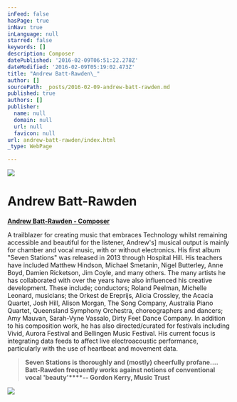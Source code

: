 ```yaml
---
inFeed: false
hasPage: true
inNav: true
inLanguage: null
starred: false
keywords: []
description: Composer
datePublished: '2016-02-09T06:51:22.278Z'
dateModified: '2016-02-09T05:19:02.473Z'
title: "Andrew Batt-Rawden\_"
author: []
sourcePath: _posts/2016-02-09-andrew-batt-rawden.md
published: true
authors: []
publisher:
  name: null
  domain: null
  url: null
  favicon: null
url: andrew-batt-rawden/index.html
_type: WebPage

---
```

![](https://the-grid-user-content.s3-us-west-2.amazonaws.com/a2479d15-6ab2-4445-83ef-eebccf8eb800.jpg)

# Andrew Batt-Rawden 

**[Andrew Batt-Rawden - Composer][0]**

A trailblazer for creating music that embraces Technology whilst remaining accessible and beautiful for the listener, Andrew's\] musical output is mainly for chamber and vocal music, with or without electronics. His first album "Seven Stations" was released in 2013 through Hospital Hill. His teachers have included Matthew Hindson, Michael Smetanin, Nigel Butterley, Anne Boyd, Damien Ricketson, Jim Coyle, and many others. The many artists he has collaborated with over the years have also influenced his creative development. These include; conductors; Roland Peelman, Michelle Leonard, musicians; the Orkest de Ereprijs, Alicia Crossley, the Acacia Quartet, Josh Hill, Alison Morgan, The Song Company, Australia Piano Quartet, Queensland Symphony Orchestra, choreographers and dancers; Amy Mauvan, Sarah-Vyne Vassalo, Dirty Feet Dance Company. In addition to his composition work, he has also directed/curated for festivals including Vivid, Aurora Festival and Bellingen Music Festival.  His current focus is integrating data feeds to affect live electroacoustic performance, particularly with the use of heartbeat and movement data. 
> 
> **Seven Stations is thoroughly and (mostly) cheerfully profane.... Batt-Rawden frequently works against notions of conventional vocal 'beauty'****-- Gordon Kerry, Music Trust**

![](https://the-grid-user-content.s3-us-west-2.amazonaws.com/de281709-777c-42b7-abdb-6cc75bb3ef5e.jpg)

[0]: http://www.andrewbattrawden.com.au/